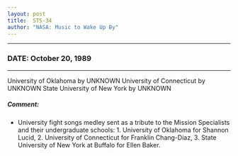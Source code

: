 ```yaml
---
layout: post
title:  STS-34
author: "NASA: Music to Wake Up By"
---
```


----
### DATE: October 20, 1989
----
University of Oklahoma by UNKNOWN
University of Connecticut by UNKNOWN
State University of New York by UNKNOWN

##### Comment:
* University fight songs medley sent as a tribute to the Mission Specialists and their undergraduate schools: 1. University of Oklahoma for Shannon Lucid, 2. University of Connecticut for Franklin Chang-Diaz, 3. State University of New York at Buffalo for Ellen Baker.

